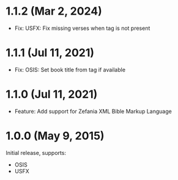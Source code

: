 # 1.1.2 (Mar 2, 2024)

- Fix: USFX: Fix missing verses when <ve/> tag is not present

# 1.1.1 (Jul 11, 2021)

- Fix: OSIS: Set book title from <milestone> tag if available

# 1.1.0 (Jul 11, 2021)

- Feature: Add support for Zefania XML Bible Markup Language

# 1.0.0 (May 9, 2015)

Initial release, supports:

* OSIS
* USFX
